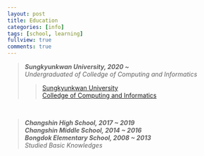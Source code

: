 ```yaml
---
layout: post
title: Education
categories: [info]
tags: [school, learning]
fullview: true
comments: true
---
```


> ***Sungkyunkwan University, 2020 ~*** \
> *Undergraduated of Colledge of Computing and Informatics*  
>> [Sungkyunkwan University](https://www.skku.edu/skku/index.do) \
>> [Colledge of Computing and Informatics](https://cs.skku.edu/ko/) 

<br>

> ***Changshin High School, 2017 ~ 2019 \
> Changshin Middle School, 2014 ~ 2016 \
> Bongdok Elementary School, 2008 ~ 2013*** \
> *Studied Basic Knowledges*
